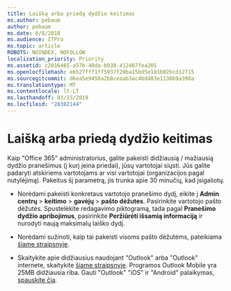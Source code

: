 ```yaml
---
title: Laišką arba priedą dydžio keitimas
ms.author: pebaum
author: pebaum
ms.date: 6/8/2018
ms.audience: ITPro
ms.topic: article
ROBOTS: NOINDEX, NOFOLLOW
localization_priority: Priority
ms.assetid: c2016465-a57b-40da-b938-412467fea205
ms.openlocfilehash: e6527fff1ff5937f20ba15bd5e191b02bcd12715
ms.sourcegitcommit: d6ea5e9458a2b8ceaab3ac4bd483e1130b9a398a
ms.translationtype: MT
ms.contentlocale: lt-LT
ms.lasthandoff: 01/15/2019
ms.locfileid: "28302144"
---
```

# <a name="changing-message-or-attachment-size"></a>Laišką arba priedą dydžio keitimas

Kaip "Office 365" administratorius, galite pakeisti didžiausią / mažiausią dydžio pranešimus (į kurį įeina priedai), jūsų vartotojai siųsti. Jūs galite padaryti atskiriems vartotojams ar visi vartotojai (organizacijos pagal nutylėjimą). Pakeitus šį parametrą, jis trunka apie 30 minučių, kad įsigaliotų.
  
- Norėdami pakeisti konkretaus vartotojo pranešimo dydį, eikite į **Admin centrų** \> **keitimo** \> **gavėjų** \> **pašto dėžutes**. Pasirinkite vartotojo pašto dėžutės. Spustelėkite redagavimo piktogramą, tada pagal **Pranešimo dydžio apribojimus**, pasirinkite **Peržiūrėti išsamią informaciją** ir nurodyti naują maksimalų laiško dydį. 
    
- Norėdami sužinoti, kaip tai pakeisti visoms pašto dėžutėms, pateikiama [šiame straipsnyje](https://www.microsoft.com/en-us/microsoft-365/blog/2015/04/15/office-365-now-supports-larger-email-messages-up-to-150-mb/).
    
- Skaitykite apie didžiausius naudojant "Outlook" arba "Outlook" internete, skaitykite [šiame straipsnyje](https://technet.microsoft.com/en-us/library/exchange-online-limits.aspx#MessageLimits). Programos Outlook Mobile yra 25MB didžiausia riba. Gauti "Outlook" "iOS" ir "Android" palaikymas, [spauskite čia](https://support.office.com/en-us/article/Get-in-app-help-for-Outlook-for-iOS-and-Android-218a22d1-9fa5-4889-b689-de1c63493243).
    

